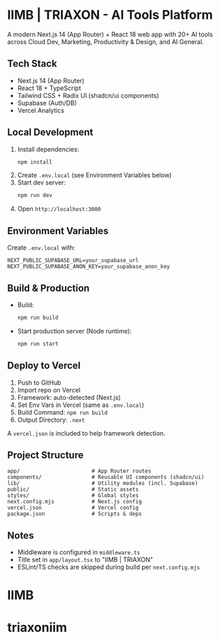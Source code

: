 # IIMB | TRIAXON - AI Tools Platform

A modern Next.js 14 (App Router) + React 18 web app with 20+ AI tools across Cloud Dev, Marketing, Productivity & Design, and AI General.

## Tech Stack
- Next.js 14 (App Router)
- React 18 + TypeScript
- Tailwind CSS + Radix UI (shadcn/ui components)
- Supabase (Auth/DB)
- Vercel Analytics

## Local Development
1. Install dependencies:
   ```bash
   npm install
   ```
2. Create `.env.local` (see Environment Variables below)
3. Start dev server:
   ```bash
   npm run dev
   ```
4. Open `http://localhost:3000`

## Environment Variables
Create `.env.local` with:
```env
NEXT_PUBLIC_SUPABASE_URL=your_supabase_url
NEXT_PUBLIC_SUPABASE_ANON_KEY=your_supabase_anon_key
```

## Build & Production
- Build:
  ```bash
  npm run build
  ```
- Start production server (Node runtime):
  ```bash
  npm run start
  ```

## Deploy to Vercel
1. Push to GitHub
2. Import repo on Vercel
3. Framework: auto-detected (Next.js)
4. Set Env Vars in Vercel (same as `.env.local`)
5. Build Command: `npm run build`
6. Output Directory: `.next`

A `vercel.json` is included to help framework detection.

## Project Structure
```
app/                       # App Router routes
components/                # Reusable UI components (shadcn/ui)
lib/                       # Utility modules (incl. Supabase)
public/                    # Static assets
styles/                    # Global styles
next.config.mjs            # Next.js config
vercel.json                # Vercel config
package.json               # Scripts & deps
```

## Notes
- Middleware is configured in `middleware.ts`
- Title set in `app/layout.tsx` to "IIMB | TRIAXON"
- ESLint/TS checks are skipped during build per `next.config.mjs`
# IIMB
# triaxoniim
